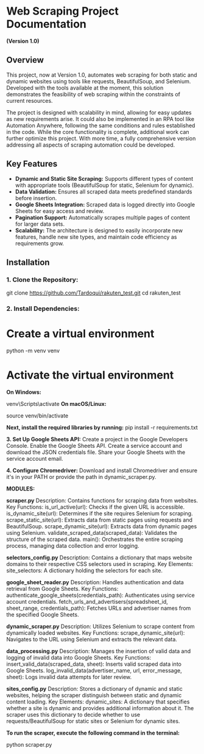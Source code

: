 # Web Scraping Project Documentation
**(Version 1.0)**

## Overview
This project, now at Version 1.0, automates web scraping for both static and dynamic websites using tools like requests, BeautifulSoup, and Selenium. Developed with the tools available at the moment, this solution demonstrates the feasibility of web scraping within the constraints of current resources.

The project is designed with scalability in mind, allowing for easy updates as new requirements arise. It could also be implemented in an RPA tool like Automation Anywhere, following the same conditions and rules established in the code. While the core functionality is complete, additional work can further optimize this project. With more time, a fully comprehensive version addressing all aspects of scraping automation could be developed.

## Key Features
- **Dynamic and Static Site Scraping:** Supports different types of content with appropriate tools (BeautifulSoup for static, Selenium for dynamic).
- **Data Validation:** Ensures all scraped data meets predefined standards before insertion.
- **Google Sheets Integration:** Scraped data is logged directly into Google Sheets for easy access and review.
- **Pagination Support:** Automatically scrapes multiple pages of content for larger data sets.
- **Scalability:** The architecture is designed to easily incorporate new features, handle new site types, and maintain code efficiency as requirements grow.

## Installation

### 1. Clone the Repository:

git clone https://github.com/Tardoqui/rakuten_test.git
cd rakuten_test

### 2. Install Dependencies:

# Create a virtual environment
python -m venv venv

# Activate the virtual environment
**On Windows:**

venv\Scripts\activate
**On macOS/Linux:**

source venv/bin/activate


**Next, install the required libraries by running:**
pip install -r requirements.txt


**3. Set Up Google Sheets API:**
Create a project in the Google Developers Console.
Enable the Google Sheets API.
Create a service account and download the JSON credentials file.
Share your Google Sheets with the service account email.

**4. Configure Chromedriver:**
Download and install Chromedriver and ensure it's in your PATH or provide the path in dynamic_scraper.py.


**MODULES:**

**scraper.py**
Description: Contains functions for scraping data from websites.
Key Functions:
is_url_active(url): Checks if the given URL is accessible.
is_dynamic_site(url): Determines if the site requires Selenium for scraping.
scrape_static_site(url): Extracts data from static pages using requests and BeautifulSoup.
scrape_dynamic_site(url): Extracts data from dynamic pages using Selenium.
validate_scraped_data(scraped_data): Validates the structure of the scraped data.
main(): Orchestrates the entire scraping process, managing data collection and error logging.

**selectors_config.py**
Description: Contains a dictionary that maps website domains to their respective CSS selectors used in scraping.
Key Elements:
site_selectors: A dictionary holding the selectors for each site.


**google_sheet_reader.py**
Description: Handles authentication and data retrieval from Google Sheets.
Key Functions:
authenticate_google_sheets(credentials_path): Authenticates using service account credentials.
fetch_urls_and_advertisers(spreadsheet_id, sheet_range, credentials_path): Fetches URLs and advertiser names from the specified Google Sheets.


**dynamic_scraper.py**
Description: Utilizes Selenium to scrape content from dynamically loaded websites.
Key Functions:
scrape_dynamic_site(url): Navigates to the URL using Selenium and extracts the relevant data.

**data_processing.py**
Description: Manages the insertion of valid data and logging of invalid data into Google Sheets.
Key Functions:
insert_valid_data(scraped_data, sheet): Inserts valid scraped data into Google Sheets.
log_invalid_data(advertiser_name, url, error_message, sheet): Logs invalid data attempts for later review.

**sites_config.py**
Description: Stores a dictionary of dynamic and static websites, helping the scraper distinguish between static and dynamic content loading.
Key Elements:
dynamic_sites: A dictionary that specifies whether a site is dynamic and provides additional information about it. The scraper uses this dictionary to decide whether to use requests/BeautifulSoup for static sites or Selenium for dynamic sites.




**To run the scraper, execute the following command in the terminal:**

python scraper.py
